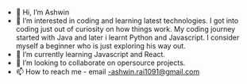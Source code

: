 - 👋 Hi, I’m Ashwin
- 👀 I’m interested in coding and learning latest technologies. I got into coding just out of curiosity on how things work. My coding journey started with Java and later i learnt
Python and Javascript. I consider myself a beginner who is just exploring his way out.
- 🌱 I’m currently learning Javascript and React.
- 💞️ I’m looking to collaborate on opersource projects.
- 📫 How to reach me - email -ashwin.rai1091@gmail.com

<!---
AshwinRR91/AshwinRR91 is a ✨ special ✨ repository because its `README.md` (this file) appears on your GitHub profile.
You can click the Preview link to take a look at your changes.
--->
